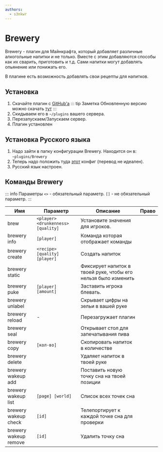 ```yaml
---
authors:
  - s3nkwr
---
```


# Brewery

Brewery - плагин для Майнкрафта, который добавляет различные алкогольные напитки и не только.
Вместе с этим добавляются способы как их сварить, приготовить и т.д. Сами напитки могут добавлять опьянение или понижать его.

В плагине есть возможность добавлять свои рецепты для напитков.

## Установка

1. Скачайте плагин с [GitHub'а](https://github.com/DieReicheErethons/Brewery/releases/latest)
::: tip Заметка
Обновленную версию можно скачать [тут](https://github.com/Jsinco/BreweryX)
:::
2. Скидываем его в `~/plugins` вашего сервера.
3. Перезапускаем/Запускаем сервер.
4. Плагин установлен

## Установка Русского языка

1. Надо зайти в папку конфигурации Brewery. Находится он в: `~plugins/Brewery`
2. Теперь надо положить туда [этот](/minecraft/brewery/config.yml) конфиг (перевод не идеален).
3. Русский язык настроен.

## Команды Brewery

::: info Параметры
`<>` - обязательный параметр.
`[]` - не обязательный параметр.
:::

| Имя | Параметр | Описание | Право |
| --------------- | ----------- | ----------- | ----------- |
| brew | `<player> <drunkenness> [quality]` | Установите значения для игроков. |  |
| brewery info | `[player]` | Команда которая отображает команды |  |
| brewery create | `<recipe> [quality] [player]` | Создать напиток |  |
| brewery static |  | Фиксирует напиток в твоей руке, чтобы его нельзя было изменить |  |  
| brewery puke | `[player] [amount]` | Заставить игрока блевать.  |  |
| brewery unlabel |  | Скрывает цифры на зельи в вашей руке |  |
| brewery reload | - | Перезагружает плагин |  |
| brewery seal |  | Открывает стол для запечатывания пива |  |
| brewery copy | `[кол-во]` | Скопировать напиток в количестве |  |
| brewery delete |  | Удаляет напиток в твоей руке |  |
| brewery wakeup add | | Поставить новую точку сна на твоей позиции |  |
| brewery wakeup list | `[page] [world]` | Список всех точек сна |  |
| brewery wakeup check | `[id]` | Телепортирует к каждой точке сна для проверки |  |
| brewery wakeup remove | `[id]` | Удалить точку сна |  |
